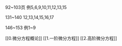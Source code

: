 92~103页
例5,6,9,10,11,12,13,15

131~140
12,13,14,15,16,17

146~153
例1~9


[[0.微分方程概论]]
[[1.一阶微分方程]]
[[2.高阶微分方程]]
